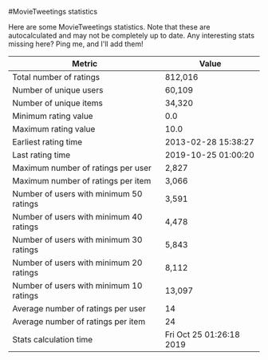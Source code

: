 #MovieTweetings statistics

Here are some MovieTweetings statistics. Note that these are autocalculated and may not be completely up to date. Any interesting stats missing here? Ping me, and I'll add them!

Metric | Value
--- | ---
Total number of ratings                 | 812,016
Number of unique users                  | 60,109
Number of unique items                  | 34,320
Minimum rating value                    | 0.0
Maximum rating value                    | 10.0
Earliest rating time                    | 2013-02-28 15:38:27
Last rating time                        | 2019-10-25 01:00:20
Maximum number of ratings per user      | 2,827
Maximum number of ratings per item      | 3,066
Number of users with minimum 50 ratings | 3,591
Number of users with minimum 40 ratings | 4,478
Number of users with minimum 30 ratings | 5,843
Number of users with minimum 20 ratings | 8,112
Number of users with minimum 10 ratings | 13,097
Average number of ratings per user      | 14
Average number of ratings per item      | 24
Stats calculation time                  | Fri Oct 25 01:26:18 2019

